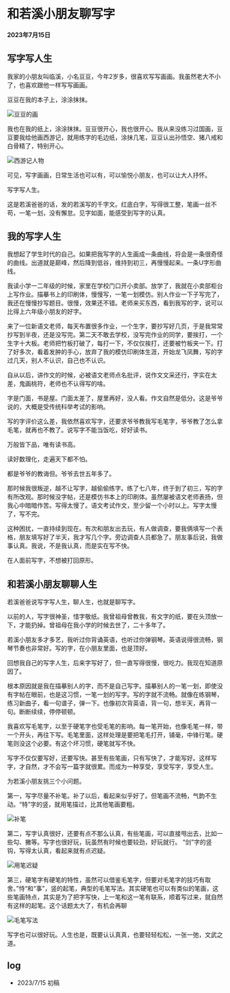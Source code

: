 # 和若溪小朋友聊写字

#### 2023年7月15日

## 写字写人生

我家的小朋友叫临溪，小名豆豆，今年2岁多，很喜欢写写画画。我虽然老大不小了，也喜欢跟他一样写写画画。

豆豆在我的本子上，涂涂抹抹。

![豆豆的画](./assets/4.jpeg)

我也在我的纸上，涂涂抹抹。豆豆很开心，我也很开心。我从来没练习过国画，豆豆要我给他画西游记，就用练字的毛边纸，涂抹几笔，豆豆认出孙悟空、猪八戒和白骨精了，特别开心。

![西游记人物](./assets/5.jpeg)

可见，写字画画，日常生活也可以有，可以愉悦小朋友，也可以让大人抒怀。

写字写人生。

这是若溪爸爸的话，发的若溪写的千字文。红底白字，写得很工整，笔画一丝不苟，一笔一划，没有懈怠。见字如面，能感受到写字的认真。

## 我的写字人生

我想起了学生时代的自己。如果把我写字的人生画成一条曲线，将会是一条很奇怪的曲线。出道就是巅峰，然后降到低谷，维持到初三，再慢慢起来。一条U字形曲线。

我读小学一二年级的时候，家里在学校门口开小卖部。放学了，我就在小卖部柜台上写作业。描摹书上的印刷体，慢慢写，一笔一划模仿。别人作业一下子写完了，我还在慢慢抄写题目。很慢，效果还不错。老师来买东西，看到我写的字，说可以比得上六年级小朋友的好字。

来了一位新语文老师，每天布置很多作业，一个生字，要抄写好几页，于是我常常抄写到半夜，还是没写完。第二天不敢去学校，没写完作业的同学，要挨打，一个生字十大板。老师把竹板打破了，每打一下，不仅仅挨打，还要被竹板夹一下。打了好多次，看着发肿的手心，放弃了我的模仿印刷体生涯，开始龙飞凤舞，写的字过几天，别人不认识，自己也不认识。

自从以后，讲作文的时候，必被语文老师点名批评，说作文文采还行，字实在太差，鬼画桃符，老师也不认得写的啥。

字是门面，书是屋。门面太差了，屋里再好，没人看。作文自然是低分。这是爷爷说的，大概是受传统科举考试的影响。

写的字评价这么差，我依然喜欢写字，还要求爷爷教我写毛笔字，爷爷教了怎么拿毛笔，就再也不教了。说写字不能当饭吃，好好读书。

万般皆下品，唯有读书高。

读好数理化，走遍天下都不怕。

都是爷爷的教诲但。爷爷去世五年多了。

那时候我很叛逆，越不让写字，越偷偷练字。练了七八年，终于到了初三，写的字有所改观。那时候没字帖，还是模仿书本上的印刷体。虽然屡被语文老师表扬，但我心中暗暗作苦。写得太慢了。语文考试作文，至少留一个小时以上。写字太慢了，写不完。

这种困扰，一直持续到现在。有次和朋友出去玩，有人做调查，要我俩填写一个表格，朋友填写好了半天，我才写几个字。旁边调查人员都急了。朋友事后说，我做事认真。我说，不是我认真，而是实在写不快。

在人面前写字，不想被打回原形。

## 和若溪小朋友聊聊人生

若溪爸爸说写字写人生，聊人生，也就是聊写字。

以前的人，写字很神圣，惜字敬纸。我曾祖母曾教我，有文字的纸，要在头顶放一下，才能扔掉。曾祖母在我小学的时候去世了，二十多年了。

若溪小朋友多才多艺，我听过你背诵英语，也听过你弹钢琴。英语说得很流畅，钢琴节奏也非常好。写的字，在小朋友里面，也是顶好。

回想我自己的写字人生，后来字写好了，但一直写得很慢，很吃力。我现在知道原因了。

根本原因就是我在描摹别人的字，而不是自己写字。描摹别人的一笔一划，即使没有字帖在眼前，也是这习惯，一笔一划的写字。写的字就不流畅。就像在练钢琴，练习新曲子，看一句谱子，弹一下。也像初次背英语，背一句，想半天，再背一句。断断续续，停停顿顿。

我喜欢写毛笔字，以至于硬笔字也受毛笔的影响。每一笔开始，也像毛笔一样，带一个开头，再往下写。毛笔里面，这样处理是要把笔毛打开，铺毫，中锋行笔。硬笔则没这个必要。有这个坏习惯，硬笔就写不快。

写字不仅仅要写好，还要写快。甚至有些笔画，只有写快了，才能写好。这样写字，才自然，才不会写一篇字就很累。而成为一种享受，享受写字，享受人生。

为若溪小朋友挑三个小问题。

第一，写字尽量不补笔。补了以后，看起来似乎好了。但笔画不流畅，气韵不生动。“特”字的竖，就用笔描过，比其他笔画要粗。

![补笔](./assets/1.jpeg)

第二，写字认真很好，还要有点不那么认真，有些笔画，可以直接甩出去，比如一些勾、撇等。写字也很好玩，玩虽然有时候也要较劲，好玩就行。
“剑”字的竖钩，写得太认真，看起来就有点迟疑。

![用笔迟疑](./assets/2.jpeg)

第三，硬笔字有硬笔的特性，虽然可以借鉴毛笔字，但要对毛笔字的技巧有取舍。”恃“和“事”，竖的起笔，典型的毛笔写法。其实硬笔也可以有类似的笔画，这些笔画特点，其实是为了把字写快，上一笔和这一笔有联系，顺着写过来，就自然有这样的起笔。这个话题太大了，有机会再聊

![毛笔写法](./assets/3.jpeg)

写字也可以很好玩。人生也是，既要认认真真，也要轻轻松松，一张一弛，文武之道。

## log

- 2023/7/15 初稿
